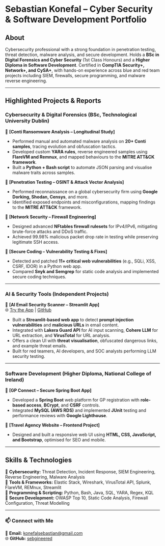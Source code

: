 # **Sebastian Konefal – Cyber Security & Software Development Portfolio**  

## **About**  
Cybersecurity professional with a strong foundation in penetration testing, threat detection, malware analysis, and secure development. Holds a **BSc in Digital Forensics and Cyber Security** (1st Class Honours) and a **Higher Diploma in Software Development**. Certified in **CompTIA Security+, Network+, and CySA+**, with hands-on experience across blue and red team projects including SIEM, firewalls, secure programming, and malware reverse engineering.

---

## **Highlighted Projects & Reports**  

### **Cybersecurity & Digital Forensics (BSc, Technological University Dublin)**  

📌 **[Conti Ransomware Analysis – Longitudinal Study]**  
- Performed manual and automated malware analysis on **20+ Conti samples**, tracing evolution and obfuscation tactics.  
- Developed custom **YARA rules**, reverse engineered samples using **FlareVM and Remnux**, and mapped behaviours to the **MITRE ATT&CK framework**.  
- Built a **Python + Bash script** to automate JSON parsing and visualise malware traits across samples.

📌 **[Penetration Testing – OSINT & Attack Vector Analysis]**  
- Performed reconnaissance on a global cybersecurity firm using **Google Dorking, Shodan, Censys**, and more.  
- Identified exposed endpoints and misconfigurations, mapping findings to the **MITRE ATT&CK** framework.

📌 **[Network Security – Firewall Engineering]**  
- Designed advanced **NFtables firewall rulesets** for IPv4/IPv6, mitigating brute-force attacks and DDoS traffic.  
- Achieved 99.98% malicious packet drop rate in testing while preserving legitimate SSH access.

📌 **[Secure Coding – Vulnerability Testing & Fixes]**  
- Detected and patched **11+ critical web vulnerabilities** (e.g., SQLi, XSS, CSRF, IDOR) in a Python web app.  
- Compared **Snyk and Semgrep** for static code analysis and implemented secure coding techniques.

---

### **AI & Security Tools (Independent Projects)**

📌 **[AI Email Security Scanner – Streamlit App]**  
🌐 [Try the App](https://aiemailscanner.streamlit.app) | [GitHub](https://github.com/sebgineered/ai_email_scanner)  
- Built a **Streamlit-based web app** to detect **prompt injection vulnerabilities** and **malicious URLs** in email content.  
- Integrated with **Lakera Guard API** for AI input scanning, **Cohere LLM** for URL extraction, and **VirusTotal** for URL analysis.  
- Offers a clean UI with **threat visualisation**, obfuscated dangerous links, and example threat emails.  
- Built for red teamers, AI developers, and SOC analysts performing LLM security testing.

---

### **Software Development (Higher Diploma, National College of Ireland)**  

📌 **[GP Connect – Secure Spring Boot App]**  
- Developed a **Spring Boot** web platform for GP registration with **role-based access**, **BCrypt**, and **CSRF** controls.  
- Integrated **MySQL (AWS RDS)** and implemented **JUnit** testing and performance reviews with **Google Lighthouse**.

📌 **[Travel Agency Website – Frontend Project]**  
- Designed and built a responsive web UI using **HTML, CSS, JavaScript, and Bootstrap**, optimised for SEO and mobile.

---

## **Skills & Technologies**  

🔹 **Cybersecurity:** Threat Detection, Incident Response, SIEM Engineering, Reverse Engineering, Malware Analysis  
🔹 **Tools & Frameworks:** Elastic Stack, Wireshark, VirusTotal API, Splunk, FlareVM, REMnux, Streamlit  
🔹 **Programming & Scripting:** Python, Bash, Java, SQL, YARA, Regex, KQL  
🔹 **Secure Development:** OWASP Top 10, Static Code Analysis, Firewall Configuration, Threat Modelling  

---

### 📫 **Connect with Me**  
📧 **Email:** konefalsebastian@gmail.com  
🌐 **GitHub:** [sebgineered](https://github.com/sebgineered)
